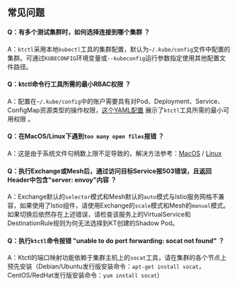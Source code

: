 常见问题
---

#### Q：有多个测试集群时，如何选择连接到哪个集群 ？

A：`ktctl`采用本地`kubectl`工具的集群配置，默认为`~/.kube/config`文件中配置的集群。可通过`KUBECONFIG`环境变量或`--kubeconfig`运行参数指定使用其他配置文件路径。

#### Q：ktctl命令行工具所需的最小RBAC权限 ？

A：配置在`~/.kube/config`中的账户需要具有对Pod、Deployment、Service、ConfigMap资源类型的操作权限，[这个YAML配置](https://github.com/alibaba/kt-connect/blob/master/docs/deploy/rbac/clusterrole.yaml) 展示了`ktctl`工具所需的最小可用权限 。

#### Q：在MacOS/Linux下遇到`too many open files`报错 ？

A：这是由于系统文件句柄数上限不足导致的，解决方法参考：[MacOS](https://www.jianshu.com/p/d6f7d1557f20) / [Linux](https://zhuanlan.zhihu.com/p/75897823)

#### Q：执行Exchange或Mesh后，通过访问目标Service报503错误，且返回Header中包含"server: envoy"内容 ？

A：Exchange默认的`selector`模式和Mesh默认的`auto`模式与Istio服务网格不兼容，如果使用了Istio组件，请使用Exchange的`scale`模式和Mesh的`manual`模式。如果切换后依然存在上述错误，请检查该服务上的VirtualService和DestinationRule规则为何无法选择到KT创建的Shadow Pod。

#### Q：执行`ktctl`命令报错 "unable to do port forwarding: socat not found" ？

A：Ktctl的端口映射功能依赖于集群主机上的`socat`工具，请在集群的各个节点上预先安装（Debian/Ubuntu发行版安装命令：`apt-get install socat`，CentOS/RedHat发行版安装命令：`yum install socat`）
